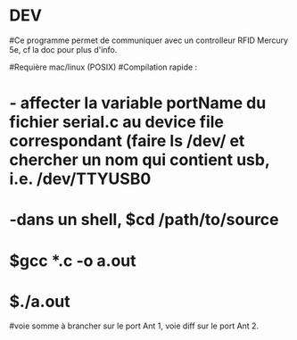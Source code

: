 # DEV

#Ce programme permet de communiquer avec un controlleur RFID Mercury 5e, cf la doc pour plus d'info.


#Requière mac/linux (POSIX)
#Compilation rapide :
#   - affecter la variable portName du fichier serial.c au device file correspondant (faire ls /dev/ et chercher un nom qui contient usb, i.e. /dev/TTYUSB0
#   -dans un shell, $cd /path/to/source
#                   $gcc *.c -o a.out
#                   $./a.out

#voie somme à brancher sur le port Ant 1, voie diff sur le port Ant 2.

